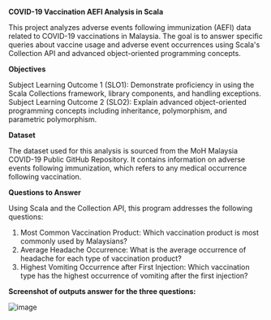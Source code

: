 **COVID-19 Vaccination AEFI Analysis in Scala**

This project analyzes adverse events following immunization (AEFI) data related to COVID-19 vaccinations in Malaysia. The goal is to answer specific queries about vaccine usage and adverse event occurrences using Scala's Collection API and advanced object-oriented programming concepts.

**Objectives**

Subject Learning Outcome 1 (SLO1): Demonstrate proficiency in using the Scala Collections framework, library components, and handling exceptions.
Subject Learning Outcome 2 (SLO2): Explain advanced object-oriented programming concepts including inheritance, polymorphism, and parametric polymorphism.

**Dataset**

The dataset used for this analysis is sourced from the MoH Malaysia COVID-19 Public GitHub Repository. It contains information on adverse events following immunization, which refers to any medical occurrence following vaccination.

**Questions to Answer**

Using Scala and the Collection API, this program addresses the following questions:
1. Most Common Vaccination Product: Which vaccination product is most commonly used by Malaysians?
2. Average Headache Occurrence: What is the average occurrence of headache for each type of vaccination product?
3. Highest Vomiting Occurrence after First Injection: Which vaccination type has the highest occurrence of vomiting after the first injection?

**Screenshot of outputs answer for the three questions:**

![image](https://github.com/user-attachments/assets/aef527cd-7bd4-452c-b131-37d130d48821)
